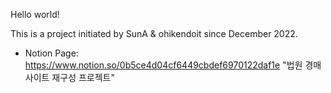 Hello world!

This is a project initiated by SunA & ohikendoit since December 2022.

- Notion Page: https://www.notion.so/0b5ce4d04cf6449cbdef6970122daf1e "법원 경매 사이트 재구성 프로젝트"
